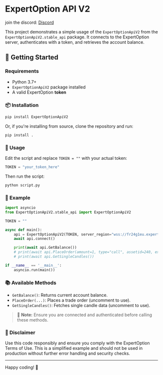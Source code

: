 # ExpertOption API V2

join the discord: [Discord](https://discord.gg/kaZ8uV9b6k)

This project demonstrates a simple usage of the `ExpertOptionApiV2` from the `ExpertOptionApiV2.stable_api` package. It connects to the ExpertOption server, authenticates with a token, and retrieves the account balance.

## 🚀 Getting Started

### Requirements

- Python 3.7+
- `ExpertOptionApiV2` package installed
- A valid ExpertOption **token**

### 📦 Installation

```bash
pip install ExpertOptionApiV2
```

Or, if you're installing from source, clone the repository and run:

```bash
pip install .
```

### 🧠 Usage

Edit the script and replace `TOKEN = ""` with your actual token:

```python
TOKEN = "your_token_here"
```

Then run the script:

```bash
python script.py
```

### 🧪 Example

```python
import asyncio
from ExpertOptionApiV2.stable_api import ExpertOptionApiV2

TOKEN = ""

async def main():
    api = ExpertOptionApiV2(TOKEN, server_region="wss://fr24g1eu.expertoption.finance/ws/v40")
    await api.connect()

    print(await api.GetBalance()) 
    # print(await api.PlaceOrder(amount=1, type="call", assetid=240, exptime=60, isdemo=1)) 
    # print(await api.GetSingleCandles()) 

if __name__ == '__main__':
    asyncio.run(main())
```

### 📚 Available Methods

- `GetBalance()`: Returns current account balance.
- `PlaceOrder(...)`: Places a trade order (uncomment to use).
- `GetSingleCandles()`: Fetches single candle data (uncomment to use).

> 📝 **Note:** Ensure you are connected and authenticated before calling these methods.

### 🔐 Disclaimer

Use this code responsibly and ensure you comply with the ExpertOption Terms of Use. This is a simplified example and should not be used in production without further error handling and security checks.

---

Happy coding! 🚀
